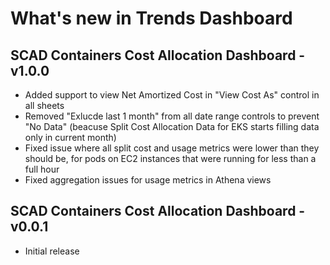 # What's new in Trends Dashboard
## SCAD Containers Cost Allocation Dashboard - v1.0.0
* Added support to view Net Amortized Cost in "View Cost As" control in all sheets
* Removed "Exlucde last 1 month" from all date range controls to prevent "No Data" (beacuse Split Cost Allocation Data for EKS starts filling data only in current month)
* Fixed issue where all split cost and usage metrics were lower than they should be, for pods on EC2 instances that were running for less than a full hour
* Fixed aggregation issues for usage metrics in Athena views

## SCAD Containers Cost Allocation Dashboard - v0.0.1
* Initial release
